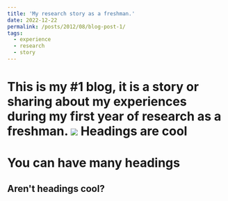 ```yaml
---
title: 'My research story as a freshman.'
date: 2022-12-22
permalink: /posts/2012/08/blog-post-1/
tags:
  - experience
  - research
  - story
---
```


This is my #1 blog, it is a story or sharing about my experiences during my first year of research as a freshman.
<img src="cngvng1.jpg">
Headings are cool
======

You can have many headings
======

Aren't headings cool?
------